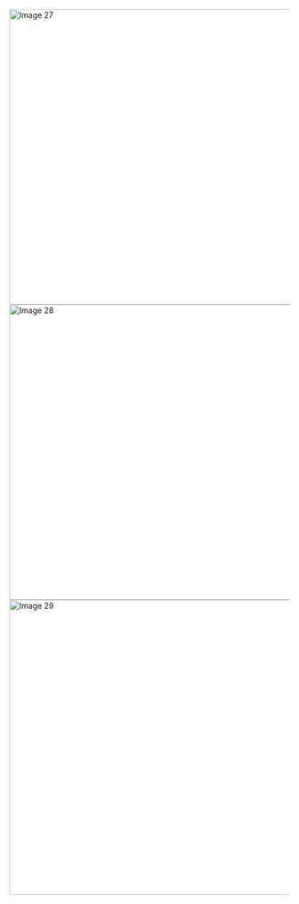 <img src="https://github.com/user-attachments/assets/cdf8c173-345a-4f45-88cb-eb6d2a4a512b" alt="Image 27" width="530" />
<br>
<img src="https://github.com/user-attachments/assets/cb5bd4cd-0cab-4ecc-9d57-0a32ee98ee23" alt="Image 28" width="530" />
<br>
<img src="https://github.com/user-attachments/assets/f5ab7d05-7f8b-4c93-839b-ce577585c9cb" alt="Image 29" width="530" />
<br>